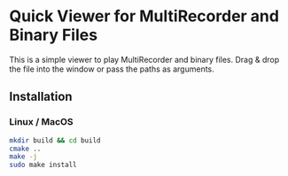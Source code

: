# Quick Viewer for MultiRecorder and Binary Files

This is a simple viewer to play MultiRecorder and binary files. Drag & drop the file into the window or pass the paths as arguments.

## Installation

### Linux / MacOS 

```bash
mkdir build && cd build
cmake ..
make -j
sudo make install
```